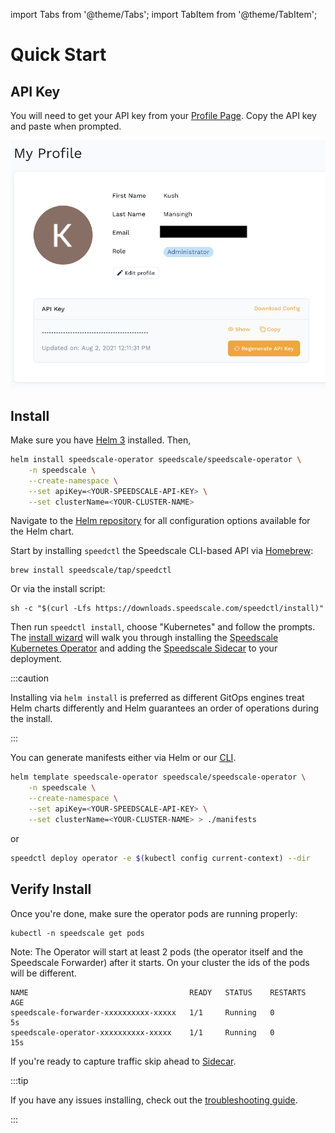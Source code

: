 import Tabs from '@theme/Tabs';
import TabItem from '@theme/TabItem';

# Quick Start

## API Key
You will need to get your API key from your [Profile Page](https://app.speedscale.com/profile). Copy the API key and paste when prompted.

![](./setup/install/api-key.png)

## Install

<Tabs>

<TabItem value="helm" label="Helm" default>

Make sure you have [Helm 3](https://helm.sh/docs/intro/install/) installed. Then,

```bash
helm install speedscale-operator speedscale/speedscale-operator \
	-n speedscale \
	--create-namespace \
	--set apiKey=<YOUR-SPEEDSCALE-API-KEY> \
	--set clusterName=<YOUR-CLUSTER-NAME>
```

Navigate to the [Helm repository](https://github.com/speedscale/operator-helm)
for all configuration options available for the Helm chart.

</TabItem>

<TabItem value="cli" label="CLI">

Start by installing `speedctl` the Speedscale CLI-based API via [Homebrew](https://brew.sh):

```
brew install speedscale/tap/speedctl
```

Or via the install script:

```
sh -c "$(curl -Lfs https://downloads.speedscale.com/speedctl/install)"
```

Then run `speedctl install`, choose "Kubernetes" and follow the prompts.  The [install wizard](./setup/install/install-wizard.md) will
walk you through installing the [Speedscale Kubernetes Operator](./setup/install/kubernetes-operator.md)
and adding the [Speedscale Sidecar](./setup/sidecar/README.md) to your deployment.

</TabItem>

<TabItem value="gitops" label="GitOps">

:::caution

Installing via `helm install` is preferred as different GitOps engines treat Helm charts differently and Helm guarantees an order of operations during the install.

:::

You can generate manifests either via Helm or our [CLI](./setup/install/cli.md).

```bash
helm template speedscale-operator speedscale/speedscale-operator \
	-n speedscale \
	--create-namespace \
	--set apiKey=<YOUR-SPEEDSCALE-API-KEY> \
	--set clusterName=<YOUR-CLUSTER-NAME> > ./manifests
```

or

```bash
speedctl deploy operator -e $(kubectl config current-context) --dir
```


</TabItem>

</Tabs>


## Verify Install

Once you're done, make sure the operator pods are running properly:

```
kubectl -n speedscale get pods
```
Note: The Operator will start at least 2 pods (the operator itself and the Speedscale Forwarder) after it starts. On your cluster the ids of the pods will be different.

```
NAME                                    READY   STATUS    RESTARTS   AGE
speedscale-forwarder-xxxxxxxxxx-xxxxx   1/1     Running   0          5s
speedscale-operator-xxxxxxxxxx-xxxxx    1/1     Running   0          15s
```

If you're ready to capture traffic skip ahead to [Sidecar](./setup/sidecar/README.md).

:::tip

If you have any issues installing, check out the [troubleshooting guide](./setup/install/troubleshooting.md).

:::
